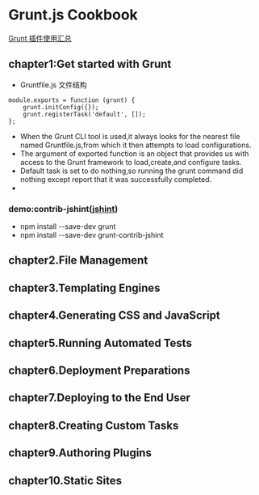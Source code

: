 Grunt.js Cookbook
=====
[Grunt 插件使用汇总](http://www.cnblogs.com/haogj/p/4898349.html)

## chapter1:Get started with Grunt
* Gruntfile.js 文件结构
```
module.exports = function (grunt) {
    grunt.initConfig({});
    grunt.registerTask('default', []);
};
```

* When the Grunt CLI tool is used,it always looks for the nearest file named Gruntfile.js,from which it then attempts to load configurations.
* The argument of exported function is an object that provides us with access to the Grunt framework to load,create,and configure tasks.
* Default task is set to do nothing,so running the grunt command did nothing except report that it was successfully completed.
* 

### demo:contrib-jshint([jshint](http://jshint.com/docs/))
* npm install --save-dev grunt
* npm install --save-dev grunt-contrib-jshint

## chapter2.File Management

## chapter3.Templating Engines

## chapter4.Generating CSS and JavaScript

## chapter5.Running Automated Tests

## chapter6.Deployment Preparations

## chapter7.Deploying to the End User

## chapter8.Creating Custom Tasks

## chapter9.Authoring Plugins

## chapter10.Static Sites